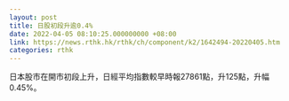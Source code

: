 ```yaml
---
layout: post
title: 日股初段升逾0.4%
date: 2022-04-05 08:10:25.000000000 +08:00
link: https://news.rthk.hk/rthk/ch/component/k2/1642494-20220405.htm
categories: rthk
---
```


日本股市在開市初段上升，日經平均指數較早時報27861點，升125點，升幅0.45%。
